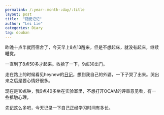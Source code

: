 ```yaml
---
permalink: /:year-:month-:day/:title
layout: post
title:  "随便记记"
author: "Lei Lie"
categories: Diary
tag: douban
---
```


昨晚十点半就回宿舍了，今天早上8点13醒来，但是不想起床，就没有起床，继续睡觉。

一直到了8点50多才起来。收拾了一下，9点30出门。

走在路上的时候看见heynew的[日记](https://www.douban.com/note/833886978/?_i=0749038oTKBiaN)，想到我自己的外婆，一下子哭了出来。哭出来之后是要心情好很多。

现在是10点钟，我9点40多坐在实验室里，不想打开OCAM的评审意见看，有一些抵触心理。

先记这么多吧，今天记录一下自己正经学习时间有多长。
